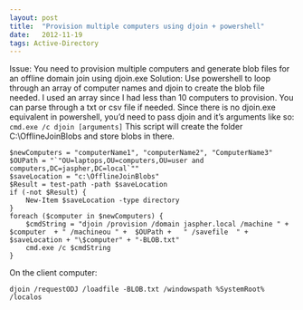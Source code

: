 ```yaml
---
layout: post
title:  "Provision multiple computers using djoin + powershell"
date:   2012-11-19
tags: Active-Directory
---
```

Issue: You need to provision multiple computers and generate blob files for an offline domain join using djoin.exe Solution: Use powershell to loop through an array of computer names and djoin to create the blob file needed. I used an array since I had less than 10 computers to provision. You can parse through a txt or csv file if needed. Since there is no djoin.exe equivalent in powershell, you’d need to pass djoin and it’s arguments like so: `cmd.exe /c djoin [arguments]` This script will create the folder C:\OfflineJoinBlobs and store blobs in there.

    $newComputers = "computerName1", "computerName2", "ComputerName3"
    $OUPath = "`"OU=laptops,OU=computers,OU=user and computers,DC=jaspher,DC=local`""
    $saveLocation = "c:\OfflineJoinBlobs"
    $Result = test-path -path $saveLocation
    if (-not $Result) {
        New-Item $saveLocation -type directory
    }
    foreach ($computer in $newComputers) {
        $cmdString = "djoin /provision /domain jaspher.local /machine " + $computer  + " /machineou " +  $OUPath +   " /savefile  " +  $saveLocation + "\$computer" + "-BLOB.txt"
        cmd.exe /c $cmdString
    }


On the client computer:

    djoin /requestODJ /loadfile -BLOB.txt /windowspath %SystemRoot% /localos